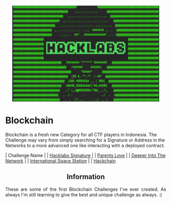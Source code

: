 <p align="center">
  <img width="460" height="300" src="/Hacklabs/asset/Hacklabs.png">
</p>

Blockchain
=====
Blockchain is a fresh new Category for all CTF players in Indonesia. The Challenge may vary from simply searching for a Signature or Address in the Networks to a more advanced one like interacting with a deployed contract.  

| Challenge Name |
| [Hacklabs Signature](/Hacklabs/Hacklabs%20Signature/README.md) |
| [Parents Love](/Hacklabs/Parents%20Love/README.md) |
| [Deeper Into The Network](/Hacklabs/Deeper%20Into%20The%20Network/README.md) |
| [International Space Station](/Hacklabs/International%20Space%20Station/README.md) |
| [Hackchain](/Hacklabs/Hackchain/README.md)

<h2 align="center">Information</h2>
<div style="text-align: justify">
    These are some of the first Blockchain Challenges I've ever created. As always I'm still learning to give the best and unique challenge as always. :) 
</div>
